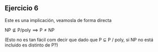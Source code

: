 ## Ejercicio 6

Este es una implicación, veamosla de forma directa

$\text{NP} \nsubseteq \text{P}/\text{poly} \implies \text{P} \neq \text{NP}$

(Esto no es tan fácil com decir que dado que P $\subsetneq$ P / poly, si NP no está incluido es distinto de P?)